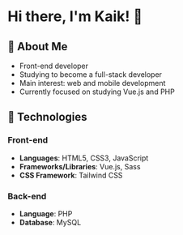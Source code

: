 # Hi there, I'm Kaik! 👋

## 🌱 About Me
- Front-end developer
- Studying to become a full-stack developer
- Main interest: web and mobile development
- Currently focused on studying Vue.js and PHP

## 🚀 Technologies
### Front-end
- **Languages**: HTML5, CSS3, JavaScript
- **Frameworks/Libraries**: Vue.js, Sass
- **CSS Framework**: Tailwind CSS

### Back-end
- **Language**: PHP
- **Database**: MySQL

<!--## 📫 Get in Touch
- Twitter: [@k4ik_](https://twitter.com/k4ik_) -->
